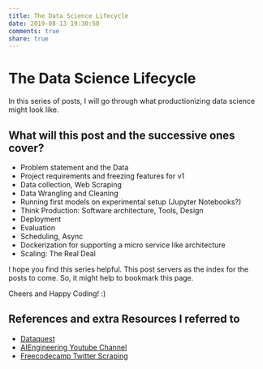 ```yaml
---
title: The Data Science Lifecycle
date: 2019-08-13 19:30:50
comments: true
share: true
---
```


# The Data Science Lifecycle
In this series of posts, I will go through what productionizing data science might look like.

## What will this post and the successive ones cover?
- Problem statement and the Data
- Project requirements and freezing features for v1
- Data collection, Web Scraping
- Data Wrangling and Cleaning
- Running first models on experimental setup (Jupyter Notebooks?)
- Think Production: Software architecture, Tools, Design
- Deployment
- Evaluation
- Scheduling, Async
- Dockerization for supporting a micro service like architecture
- Scaling: The Real Deal

I hope you find this series helpful. This post servers as the index for the posts to come. So, it might help to bookmark this page.

Cheers and Happy Coding! :)

## References and extra Resources I referred to
- [Dataquest](https://dataquest.io)
- [AIEngineering Youtube Channel](https://www.youtube.com/channel/UCwBs8TLOogwyGd0GxHCp-Dw)
- [Freecodecamp Twitter Scraping](https://www.youtube.com/watch?v=1gQ6uG5Ujiw)
